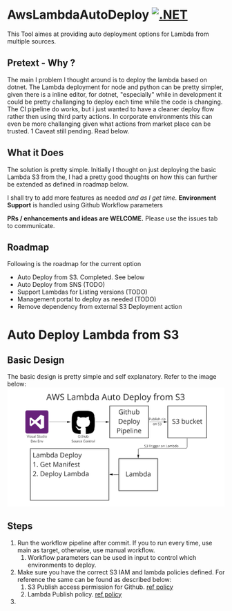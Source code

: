# AwsLambdaAutoDeploy [![.NET](https://github.com/letsdocoding/AwsLambdaAutoDeploy/actions/workflows/dotnet.yml/badge.svg)](https://github.com/letsdocoding/AwsLambdaAutoDeploy/actions/workflows/dotnet.yml)

This Tool aimes at providing auto deployment options for Lambda from multiple sources. 

## Pretext - Why ? 
The main I problem I thought around  is to deploy the lambda based on dotnet. The Lambda deployment for node and python can be pretty simpler, given there is a inline editor, for dotnet, "especially" while in development it could be pretty challanging to deploy each time while the code is changing. 
The CI pipeline do works, but i just wanted to have a cleaner deploy flow rather then using third party actions. In corporate environments this can even be more challanging given what actions from market place can be trusted. 1 Caveat still pending. Read below.

## What it Does
The solution is pretty simple. Initially  I thought on just deploying the basic Lambda S3 from the, I had a pretty good thoughts on how this can further be extended as defined in roadmap below. 

I shall try to add more features as needed *and as I get time.*
**Environment Support** is handled using Github Workflow parameters

**PRs / enhancements and ideas are WELCOME.** Please use the issues tab to communicate.

## Roadmap
Following is the roadmap for the current option
* Auto Deploy from S3. Completed. See below
* Auto Deploy from SNS (TODO)
* Support Lambdas for Listing versions (TODO)
* Management portal to deploy as needed (TODO)
* Remove dependency from external S3 Deployment action


# Auto Deploy Lambda from S3
## Basic Design
The basic design is pretty simple and self explanatory. Refer to the image below:
![image](Docs/images/s3-auto-deploy.jpg "AWS Lambda Auto Deploy from S3 Design")

## Steps
1. Run the workflow pipeline after commit. If you to run every time, use main as target, otherwise, use manual workflow.
   1. Workflow parameters can be used in input to control which environments to deploy. 
2. Make sure you have the correct S3 IAM and lambda policies defined. For reference the same can be found as described below:
   1. S3 Publish access permission for Github. [ref policy](src/SupportObjects/Policies/default-policy.json)
   2. Lambda Publish policy. [ref policy]()
3. 